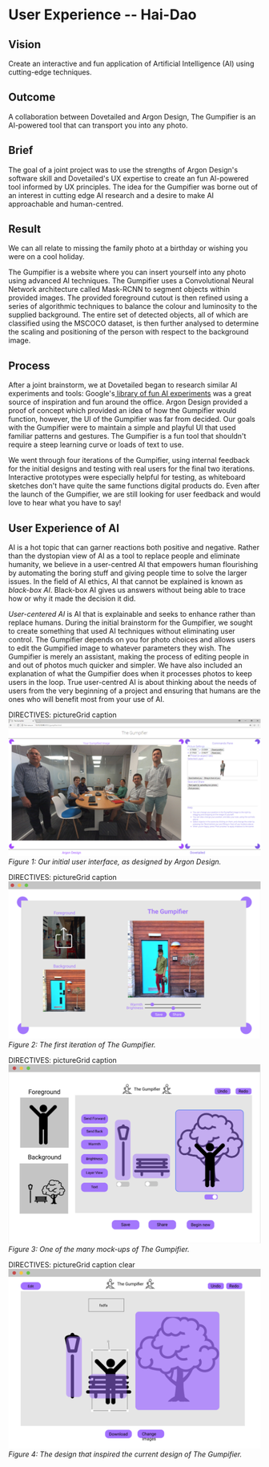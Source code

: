 # User Experience -- Hai-Dao

## Vision

Create an interactive and fun application of Artificial Intelligence (AI) using cutting-edge techniques.

## Outcome

A collaboration between Dovetailed and Argon Design, The Gumpifier is an AI-powered tool that can transport you into any photo.

## Brief

The goal of a joint project was to use the strengths of Argon Design's software skill and Dovetailed's UX expertise to create an fun AI-powered tool informed by UX principles.  The idea for the Gumpifier was borne out of an interest in cutting edge AI research and a desire to make AI approachable and human-centred.

## Result

We can all relate to missing the family photo at a birthday or wishing you were on a cool holiday.

The Gumpifier is a website where you can insert yourself into any photo using advanced AI techniques.  The Gumpifier uses a Convolutional Neural Network architecture called Mask-RCNN to segment objects within provided images.  The provided foreground cutout is then refined using a series of algorithmic techniques to balance the colour and luminosity to the supplied background.  The entire set of detected objects, all of which are classified using the MSCOCO dataset, is then further analysed to determine the scaling and positioning of the person with respect to the background image.

## Process

After a joint brainstorm, we at Dovetailed began to research similar AI experiments and tools: Google's[ ](https://experiments.withgoogle.com/collection/ai)[library of fun AI experiments](https://experiments.withgoogle.com/collection/ai) was a great source of inspiration and fun around the office.  Argon Design provided a proof of concept which provided an idea of how the Gumpifier would function, however, the UI of the Gumpifier was far from decided. Our goals with the Gumpifier were to maintain a simple and playful UI that used familiar patterns and gestures.  The Gumpifier is a fun tool that shouldn't require a steep learning curve or loads of text to use.

We went through four iterations of the Gumpifier, using internal feedback for the initial designs and testing with real users for the final two iterations.  Interactive prototypes were especially helpful for testing, as whiteboard sketches don't have quite the same functions digital products do.  Even after the launch of the Gumpifier, we are still looking for user feedback and would love to hear what you have to say!

## User Experience of AI

AI is a hot topic that can garner reactions both positive and negative.  Rather than the dystopian view of AI as a tool to replace people and eliminate humanity, we believe in a user-centred AI that empowers human flourishing by automating the boring stuff and giving people time to solve the larger issues.  In the field of AI ethics, AI that cannot be explained is known as *black-box AI*.  Black-box AI gives us answers without being able to trace how or why it made the decision it did.

*User-centered AI* is AI that is explainable and seeks to enhance rather than replace humans. During the initial brainstorm for the Gumpifier, we sought to create something that used AI techniques without eliminating user control.  The Gumpifier depends on you for photo choices and allows users to edit the Gumpified image to whatever parameters they wish.  The Gumpifier is merely an assistant, making the process of editing people in and out of photos much quicker and simpler.  We have also included an explanation of what the Gumpifier does when it processes photos to keep users in the loop.  True user-centred AI is about thinking about the needs of users from the very beginning of a project and ensuring that humans are the ones who will benefit most from your use of AI.

DIRECTIVES: pictureGrid caption
![image3](./Hai-Dao_images/image3.png)
*Figure 1: Our initial user interface, as designed by Argon Design.*

DIRECTIVES: pictureGrid caption
![image4](./Hai-Dao_images/image4.png)
*Figure 2: The first iteration of The Gumpifier.*

DIRECTIVES: pictureGrid caption
![image1](./Hai-Dao_images/image1.png)
*Figure 3: One of the many mock-ups of The Gumpifier.*

DIRECTIVES: pictureGrid caption clear
![image2](./Hai-Dao_images/image2.png)
*Figure 4: The design that inspired the current design of The Gumpifier.*